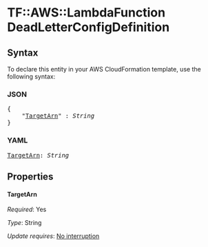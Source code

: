 # TF::AWS::LambdaFunction DeadLetterConfigDefinition

## Syntax

To declare this entity in your AWS CloudFormation template, use the following syntax:

### JSON

<pre>
{
    "<a href="#targetarn" title="TargetArn">TargetArn</a>" : <i>String</i>
}
</pre>

### YAML

<pre>
<a href="#targetarn" title="TargetArn">TargetArn</a>: <i>String</i>
</pre>

## Properties

#### TargetArn

_Required_: Yes

_Type_: String

_Update requires_: [No interruption](https://docs.aws.amazon.com/AWSCloudFormation/latest/UserGuide/using-cfn-updating-stacks-update-behaviors.html#update-no-interrupt)

